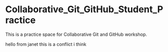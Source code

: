 # Collaborative_Git_GitHub_Student_Practice

This is a practice space for Collaborative Git and GitHub workshop. 

hello from janet this is a conflict i think
